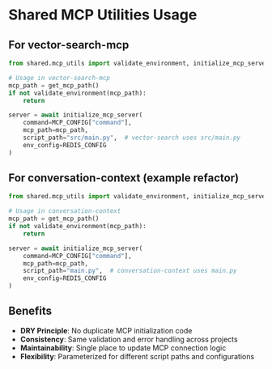 # Shared MCP Utilities Usage

## For vector-search-mcp

```python
from shared.mcp_utils import validate_environment, initialize_mcp_server

# Usage in vector-search-mcp
mcp_path = get_mcp_path()
if not validate_environment(mcp_path):
    return

server = await initialize_mcp_server(
    command=MCP_CONFIG["command"],
    mcp_path=mcp_path,
    script_path="src/main.py",  # vector-search uses src/main.py
    env_config=REDIS_CONFIG
)
```

## For conversation-context (example refactor)

```python
from shared.mcp_utils import validate_environment, initialize_mcp_server

# Usage in conversation-context
mcp_path = get_mcp_path()
if not validate_environment(mcp_path):
    return

server = await initialize_mcp_server(
    command=MCP_CONFIG["command"],
    mcp_path=mcp_path,
    script_path="main.py",  # conversation-context uses main.py
    env_config=REDIS_CONFIG
)
```

## Benefits

- **DRY Principle**: No duplicate MCP initialization code
- **Consistency**: Same validation and error handling across projects
- **Maintainability**: Single place to update MCP connection logic
- **Flexibility**: Parameterized for different script paths and configurations